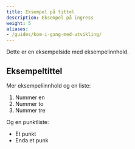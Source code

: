 ```yaml
---
title: Eksempel på tittel
description: Eksempel på ingress
weight: 5
aliases:
- /guides/kom-i-gang-med-utvikling/
---
```


Dette er en eksempelside med eksempelinnhold. 

## Eksempeltittel
Mer eksempeliinnhold og en liste: 

1. Nummer en
2. Nummer to
3. Nummer tre

Og en punktliste: 

- Et punkt
- Enda et punk
